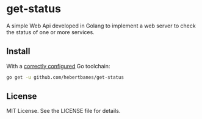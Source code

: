 # get-status
A simple Web Api developed in Golang to implement a web server to check the status of one or more services.

## Install
With a [correctly configured](https://golang.org/doc/install#testing) Go toolchain:

```sh
go get -u github.com/hebertbanes/get-status
```

## License
MIT License. See the LICENSE file for details.



